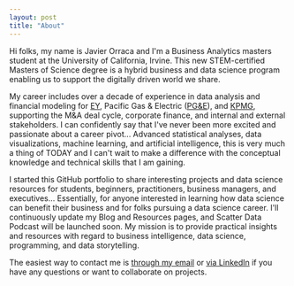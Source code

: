 ```yaml
---
layout: post
title: "About"
---
```


Hi folks, my name is Javier Orraca and I'm a Business Analytics masters student at the University of California, Irvine. This new STEM-certified Masters of Science degree is a hybrid business and data science program enabling us to support the digitally driven world we share.

My career includes over a decade of experience in data analysis and financial modeling for [EY](https://www.ey.com/en_gl/transactions), Pacific Gas & Electric ([PG&E](https://www.pge.com/en_US/about-pge/about-pge.page)), and [KPMG](https://tax.kpmg.us/services/valuations.html), supporting the M&A deal cycle, corporate finance, and internal and external stakeholders. I can confidently say that I've never been more excited and passionate about a career pivot... Advanced statistical analyses, data visualizations, machine learning, and artificial intelligence, this is very much a thing of TODAY and I can't wait to make a difference with the conceptual knowledge and technical skills that I am gaining.

I started this GitHub portfolio to share interesting projects and data science resources for students, beginners, practitioners, business managers, and executives... Essentially, for anyone interested in learning how data science can benefit their business and for folks pursuing a data science career. I'll continuously update my Blog and Resources pages, and Scatter Data Podcast will be launched soon. My mission is to provide practical insights and resources with regard to business intelligence, data science, programming, and data storytelling.

The easiest way to contact me is [through my email](mailto:orraca.javier@gmail.com) or [via LinkedIn](https://www.linkedin.com/in/orraca/) if you have any questions or want to collaborate on projects.
